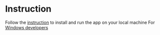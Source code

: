 # Instruction 
Follow the [instruction](./reports/Deployment.md) to install and run the app on your local machine 
For [Windows developers](./reports/Deployment-Windows.md)

